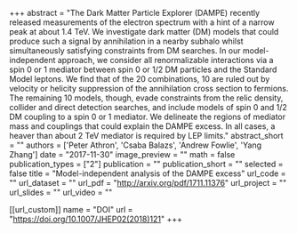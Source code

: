 +++
abstract = "The Dark Matter Particle Explorer (DAMPE) recently released measurements of the electron spectrum with a hint of a narrow peak at about 1.4 TeV. We investigate dark matter (DM) models that could produce such a signal by annihilation in a nearby subhalo whilst simultaneously satisfying constraints from DM searches. In our model-independent approach, we consider all renormalizable interactions via a spin 0 or 1 mediator between spin 0 or 1/2 DM particles and the Standard Model leptons. We find that of the 20 combinations, 10 are ruled out by velocity or helicity suppression of the annihilation cross section to fermions. The remaining 10 models, though, evade constraints from the relic density, collider and direct detection searches, and include models of spin 0 and 1/2 DM coupling to a spin 0 or 1 mediator. We delineate the regions of mediator mass and couplings that could explain the DAMPE excess. In all cases, a heaver than about 2 TeV mediator is required by LEP limits."
abstract_short = ""
authors = ['Peter Athron', 'Csaba Balazs', 'Andrew Fowlie', 'Yang Zhang']
date = "2017-11-30"
image_preview = ""
math = false
publication_types = ["2"]
publication = ""
publication_short = ""
selected = false
title = "Model-independent analysis of the DAMPE excess"
url_code = ""
url_dataset = ""
url_pdf = "http://arxiv.org/pdf/1711.11376"
url_project = ""
url_slides = ""
url_video = ""

[[url_custom]]
name = "DOI"
url = "https://doi.org/10.1007/JHEP02(2018)121"
+++

